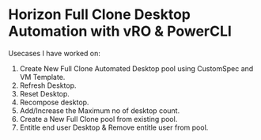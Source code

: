 # Horizon Full Clone Desktop Automation with vRO & PowerCLI

Usecases I have worked on:

1. Create New Full Clone Automated Desktop pool using CustomSpec and VM Template.
2. Refresh Desktop.
3. Reset Desktop.
4. Recompose desktop.
5. Add/Increase the Maximum no of desktop count.
6. Create a New Full Clone pool from existing pool.
7. Entitle end user Desktop & Remove entitle user from pool.
